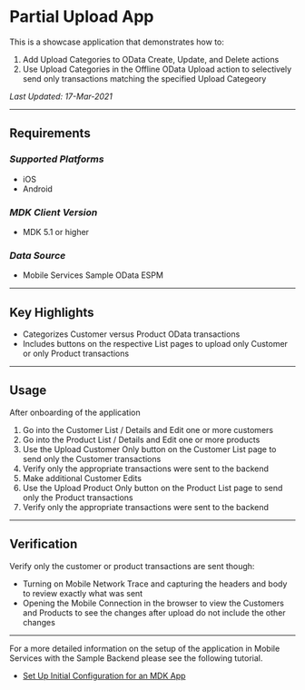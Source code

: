 # Partial Upload App

This is a showcase application that demonstrates how to:

1. Add Upload Categories to OData Create, Update, and Delete actions
2. Use Upload Categories in the Offline OData Upload action to selectively send only transactions matching the specified Upload Categeory

*Last Updated: 17-Mar-2021*

***

## Requirements

### *Supported Platforms*

* iOS
* Android

### *MDK Client Version*

* MDK 5.1 or higher

### *Data Source*

* Mobile Services Sample OData ESPM

***

## Key Highlights

* Categorizes Customer versus Product OData transactions
* Includes buttons on the respective List pages to upload only Customer or only Product transactions

***

## Usage

After onboarding of the application
1. Go into the Customer List / Details and Edit one or more customers
1. Go into the Product List / Details and Edit one or more products
1. Use the Upload Customer Only button on the Customer List page to send only the Customer transactions
1. Verify only the appropriate transactions were sent to the backend
1. Make additional Customer Edits
1. Use the Upload Product Only button on the Product List page to send only the Product transactions
1. Verify only the appropriate transactions were sent to the backend

***

## Verification

Verify only the customer or product transactions are sent though:
* Turning on Mobile Network Trace and capturing the headers and body to review exactly what was sent
* Opening the Mobile Connection in the browser to view the Customers and Products to see the changes after upload do not include the other changes

***

For a more detailed information on the setup of the application in Mobile Services with the Sample Backend please see the following tutorial.

* [Set Up Initial Configuration for an MDK App](https://developers.sap.com/tutorials/cp-mobile-dev-kit-ms-setup.html)